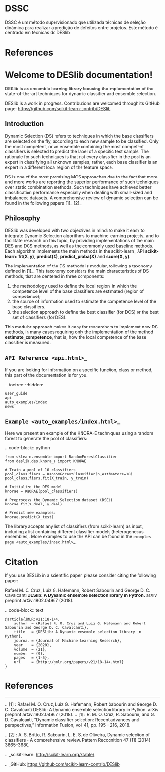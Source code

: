 # DSSC

DSSC é um método supervisionado que utilizada técnicas de seleção dinâmica para realizar a predição de defeitos entre projetos. Este método é centrado em técnicas do DESlib



# References

Welcome to DESlib documentation!
=================================================

DESlib is an ensemble learning library focusing the implementation of the state-of-the-art techniques for dynamic classifier
and ensemble selection.

DESlib is a work in progress. Contributions are welcomed through its GitHub page: https://github.com/scikit-learn-contrib/DESlib.

Introduction
--------------
Dynamic Selection (DS) refers to techniques in which the base classifiers are selected
on the fly, according to each new sample to be classified. Only the most competent, or an ensemble containing the most competent classifiers is selected to predict
the label of a specific test sample. The rationale for such techniques is that not every classifier in
the pool is an expert in classifying all unknown samples; rather, each base classifier is an expert in
a different local region of the feature space.

DS is one of the most promising MCS approaches due to the fact that
more and more works are reporting the superior performance of such techniques over static combination methods. Such techniques
have achieved better classification performance especially when dealing with small-sized and imbalanced datasets. A
comprehensive review of dynamic selection can be found in the following papers [1]_ [2]_

Philosophy
-----------
DESlib was developed with two objectives in mind: to make it easy to integrate Dynamic Selection algorithms to
machine learning projects, and to facilitate research on this topic, by providing implementations of the main
DES and DCS methods, as well as the commonly used baseline methods. Each algorithm implements the main methods
in the scikit-learn_ API **scikit-learn**: **fit(X, y)**, **predict(X)**, **predict_proba(X)**
and **score(X, y)**.

The implementation of the DS methods is modular, following a taxonomy defined in [1]_.
This taxonomy considers the main characteristics of DS methods, that are centered in three components:

1. the methodology used to define the local region, in which the competence level of the base classifiers are estimated (region of competence);
2. the source of information used to estimate the competence level of the base classifiers.
3. the selection approach to define the best classifier (for DCS) or the best set of classifiers (for DES).

This modular approach makes it easy for researchers to implement new DS methods, in many cases requiring only the
implementation of the method **estimate_competence**, that is, how the local competence of the base classifier is measured.

`API Reference <api.html>`_
----------------------------

If you are looking for information on a specific function, class or
method, this part of the documentation is for you.

.. toctree::
    :hidden:

    user_guide
    api
    auto_examples/index
    news


`Example <auto_examples/index.html>`_
----------------------------------------

Here we present an example of the KNORA-E techniques using a random forest to generate the pool of classifiers:

.. code-block:: python

    from sklearn.ensemble import RandomForestClassifier
    from deslib.des.knora_e import KNORAE

    # Train a pool of 10 classifiers
    pool_classifiers = RandomForestClassifier(n_estimators=10)
    pool_classifiers.fit(X_train, y_train)

    # Initialize the DES model
    knorae = KNORAE(pool_classifiers)

    # Preprocess the Dynamic Selection dataset (DSEL)
    knorae.fit(X_dsel, y_dsel)

    # Predict new examples:
    knorae.predict(X_test)

The library accepts any list of classifiers (from scikit-learn) as input, including a list containing different classifier models (heterogeneous ensembles).
More examples to use the API can be found in the `examples page <auto_examples/index.html>`_.


Citation
==================

If you use DESLib in a scientific paper, please consider citing the following paper:

Rafael M. O. Cruz, Luiz G. Hafemann, Robert Sabourin and George D. C. Cavalcanti **DESlib: A Dynamic ensemble selection library in Python.** arXiv preprint arXiv:1802.04967 (2018).

.. code-block:: text

    @article{JMLR:v21:18-144,
        author  = {Rafael M. O. Cruz and Luiz G. Hafemann and Robert Sabourin and George D. C. Cavalcanti},
        title   = {DESlib: A Dynamic ensemble selection library in Python},
        journal = {Journal of Machine Learning Research},
        year    = {2020},
        volume  = {21},
        number  = {8},
        pages   = {1-5},
        url     = {http://jmlr.org/papers/v21/18-144.html}
    }


# References
-----------
.. [1] : Rafael M. O. Cruz, Luiz G. Hafemann, Robert Sabourin and George D. C. Cavalcanti DESlib: A Dynamic ensemble selection library in Python. arXiv preprint arXiv:1802.04967 (2018).
.. [1] : R. M. O. Cruz, R. Sabourin, and G. D. Cavalcanti, “Dynamic classifier selection: Recent advances and perspectives,” Information Fusion, vol. 41, pp. 195 – 216, 2018.

.. [2] : A. S. Britto, R. Sabourin, L. E. S. de Oliveira, Dynamic selection of classifiers - A comprehensive review, Pattern Recognition 47 (11) (2014) 3665–3680.

.. _scikit-learn: http://scikit-learn.org/stable/

.. _GitHub: https://github.com/scikit-learn-contrib/DESlib


